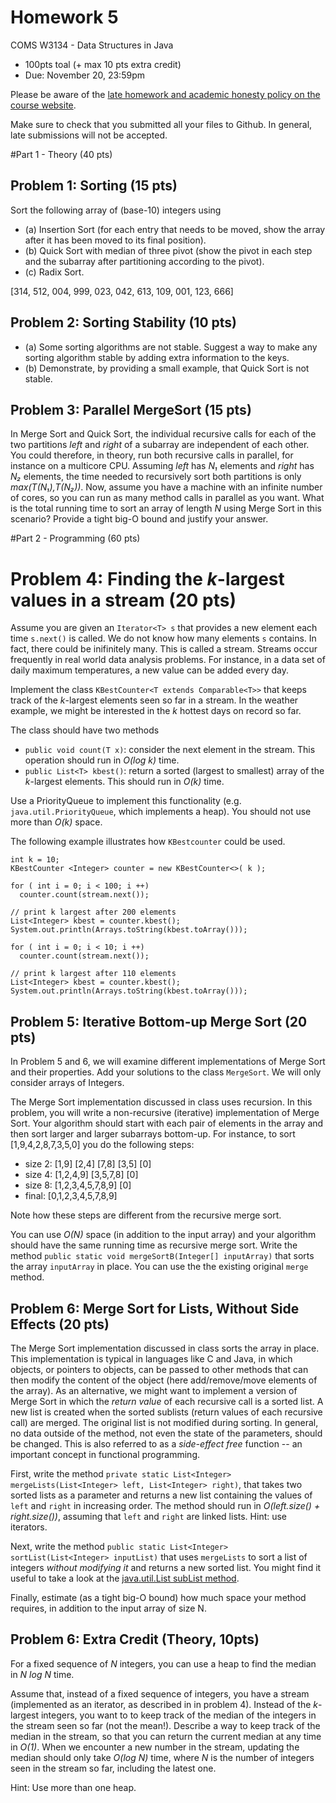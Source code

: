 # Homework 5

COMS W3134 - Data Structures in Java
* 100pts toal (+ max 10 pts extra credit)
* Due: November 20, 23:59pm

Please be aware of the [late homework and academic honesty policy on the course website](http://www.cs.columbia.edu/~bauer/cs3134/homework.html).

Make sure to check that you submitted all your files to Github. In general, late submissions will not be accepted.

#Part 1 - Theory (40 pts)


## Problem 1: Sorting (15 pts)
Sort the following array of (base-10) integers using
   * (a) Insertion Sort (for each entry that needs to be moved, show the array after it has been moved to its final position).
   * (b) Quick Sort with median of three pivot (show the pivot in each step and the subarray after partitioning according to the pivot).
   * (c) Radix Sort.
   
[314, 512, 004, 999, 023, 042, 613, 109, 001, 123, 666]

## Problem 2: Sorting Stability (10 pts)

   * (a) Some sorting algorithms are not stable. Suggest a way to make any sorting algorithm stable by adding extra information to the keys. 
   * (b) Demonstrate, by providing a small example, that Quick Sort is not stable.

## Problem 3: Parallel MergeSort (15 pts)
In Merge Sort and Quick Sort, the individual recursive calls for each of the two partitions *left* and *right* of a subarray are independent of each other. You could therefore, in theory, run both recursive calls in parallel, for instance on a multicore CPU. Assuming *left* has *N₁* elements and *right* has *N₂* elements, the time needed to recursively sort both partitions is only *max(T(N₁),T(N₂))*. Now, assume you have a machine with an infinite number of cores, so you can run as many method calls in parallel as you want. What is the total running time to sort an array of length *N* using Merge Sort in this scenario? Provide a tight big-O bound and justify your answer.

#Part 2 - Programming (60 pts)

# Problem 4: Finding the *k*-largest values in a stream (20 pts)
Assume you are given an `Iterator<T> s` that provides a new element each time `s.next()` is called. 
We do not know how many elements `s` contains. In fact, there could be inifinitely many.  This is called a stream. Streams occur frequently in real world data analysis problems. For instance, in a data set of daily maximum temperatures, a new value can be added every day. 

Implement the class `KBestCounter<T extends Comparable<T>>` that keeps track of the *k*-largest elements seen so far in a
stream. In the weather example, we might be interested in the *k* hottest days on record so far. 

The class should have two methods

   * `public void count(T x)`: consider the next element in the stream. This operation should run in *O(log k)* time.
   * `public List<T> kbest()`:  return a sorted (largest to smallest) array of the *k*-largest elements. This should run in *O(k)* time. 
  
Use a PriorityQueue to implement this functionality (e.g. `java.util.PriorityQueue`, which implements a heap). You should not use more than *O(k)* space.

The following example illustrates how `KBestcounter` could be used.

```
int k = 10;
KBestCounter <Integer> counter = new KBestCounter<>( k );

for ( int i = 0; i < 100; i ++) 
  counter.count(stream.next());

// print k largest after 200 elements
List<Integer> kbest = counter.kbest();
System.out.println(Arrays.toString(kbest.toArray()));

for ( int i = 0; i < 10; i ++) 
  counter.count(stream.next());
        
// print k largest after 110 elements
List<Integer> kbest = counter.kbest();
System.out.println(Arrays.toString(kbest.toArray()));
```


## Problem 5: Iterative Bottom-up Merge Sort (20 pts)

In Problem 5 and 6, we will examine different implementations of Merge Sort and their properties. Add your solutions to the class `MergeSort`.  We will only consider arrays of Integers.

The Merge Sort implementation discussed in class uses recursion. In this problem, you will write a non-recursive (iterative) implementation of Merge Sort. Your algorithm should start with each pair of elements in the array
and then sort larger and larger subarrays bottom-up. 
For instance, to sort [1,9,4,2,8,7,3,5,0] you do the following steps: 

   * size 2: [1,9] [2,4] [7,8] [3,5] [0]
   * size 4: [1,2,4,9] [3,5,7,8] [0]
   * size 8: [1,2,3,4,5,7,8,9] [0]
   * final: [0,1,2,3,4,5,7,8,9]

Note how these steps are different from the recursive merge sort.

You can use *O(N)* space (in addition to the input array) and your algorithm should have the same running time as recursive merge sort. Write the method `public static void mergeSortB(Integer[] inputArray)` that sorts the array `inputArray` in place. You can use the the existing original `merge` method. 

## Problem 6: Merge Sort for Lists, Without Side Effects (20 pts)
  
The Merge Sort implementation discussed in class sorts the array in place. This implementation is typical in languages like C and Java, in which objects, or pointers to objects, can be passed to other methods that can then modify the content of the object (here add/remove/move elements of the array). As an alternative, we might want to implement a version of Merge Sort in which the *return value* of each recursive call is a sorted list. A new list is created when the sorted sublists (return values of each recursive call) are merged. The original list is not modified during sorting. In general, no data outside of the method, not even the state of the parameters, should be changed. This is also referred to as a *side-effect free* function -- an important concept in functional programming.

First, write the method `private static List<Integer> mergeLists(List<Integer> left, List<Integer> right)`, that takes two sorted lists as a parameter and returns a new list containing the values of `left` and `right` in increasing order. The method should run in *O(left.size() + right.size())*, assuming that `left` and `right` are linked lists. Hint: use iterators.

Next, write the method `public static List<Integer> sortList(List<Integer> inputList)` that uses `mergeLists` to sort a list of integers *without modifying it* and returns a new sorted list. You might find it useful to take a look at the [java.util.List subList method](http://docs.oracle.com/javase/7/docs/api/java/util/List.html#subList%28int,%20int%29).

Finally, estimate (as a tight big-O bound) how much space your method requires, in addition to the input array of size N. 

## Problem 6: Extra Credit (Theory, 10pts)
For a fixed sequence of *N* integers, you can use a heap to find the median in *N log N* time. 

Assume that, instead of a fixed sequence of integers, you have a stream (implemented as an iterator, as described in in problem 4). Instead of the *k*-largest integers, you want to to keep track of the median of the integers in the stream seen so far (not the mean!). Describe a way to keep track of the median in the stream, so that you can return the current median at any time in *O(1)*. When we encounter a new number in the stream, updating the median should only take *O(log N)* time, where *N* is the number of integers seen in the stream so far, including the latest one.

Hint: Use more than one heap.


